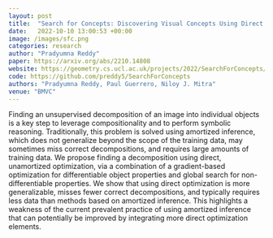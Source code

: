 ```yaml
---
layout: post
title:  "Search for Concepts: Discovering Visual Concepts Using Direct Optimization"
date:   2022-10-10 13:00:53 +00:00
image: /images/sfc.png
categories: research
author: "Pradyumna Reddy"
paper: https://arxiv.org/abs/2210.14808
website: https://geometry.cs.ucl.ac.uk/projects/2022/SearchForConcepts/
code: https://github.com/preddy5/SearchForConcepts
authors: "Pradyumna Reddy, Paul Guerrero, Niloy J. Mitra"
venue: "BMVC"
---
```

Finding an unsupervised decomposition of an image into individual objects is a key step to leverage compositionality and to perform symbolic reasoning. Traditionally, this problem is solved using amortized inference, which does not generalize beyond the scope of the training data, may sometimes miss correct decompositions, and requires large amounts of training data. We propose finding a decomposition using direct, unamortized optimization, via a combination of a gradient-based optimization for differentiable object properties and global search for non-differentiable properties. We show that using direct optimization is more generalizable, misses fewer correct decompositions, and typically requires less data than methods based on amortized inference. This highlights a weakness of the current prevalent practice of using amortized inference that can potentially be improved by integrating more direct optimization elements.
